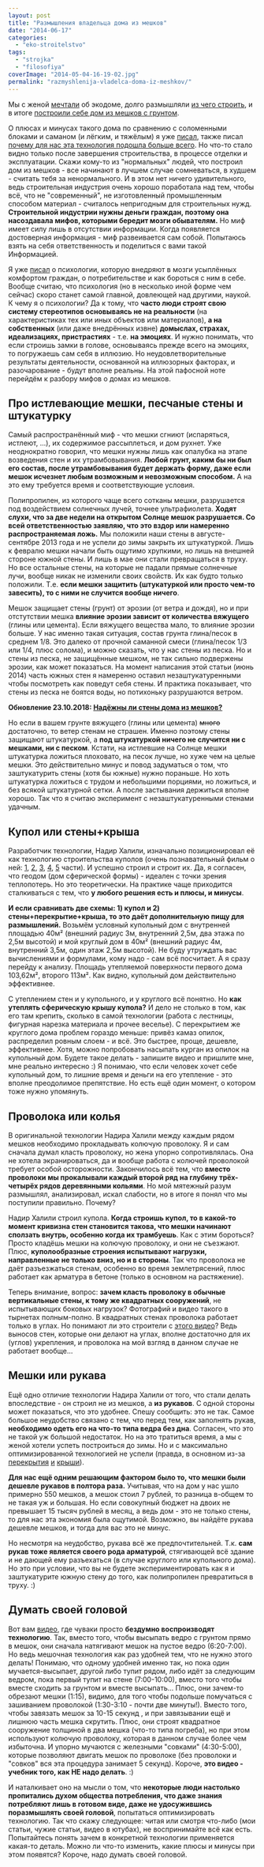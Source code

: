 ```yaml
---
layout: post
title: "Размышления владельца дома из мешков"
date: "2014-06-17"
categories: 
  - "eko-stroitelstvo"
tags: 
  - "strojka"
  - "filosofiya"
coverImage: "2014-05-04-16-19-02.jpg"
permalink: "razmyshlenija-vladelca-doma-iz-meshkov/"
---
```


Мы с женой [мечтали](/s-chego-vsyo-nachalos/ "С чего всё началось") об экодоме, долго размышляли [из чего строить](/likbez-po-tehnologiam-ekostroitelstva/ "Ликбез по технологиям экостроительства"), и в итоге [построили себе дом из мешков с грунтом](/stroim-iz-meshkov-s-gruntom/ "Строим из мешков с грунтом").

О плюсах и минусах такого дома по сравнению с соломенными блоками и саманом (и лёгким, и тяжёлым) я уже [писал](/iz-chego-stroit-steny-ekodoma/ "Из чего строить стены экодома?"), также писал [почему для нас эта технология подошла больше всего](/iz-chego-stroit-steny-ekodoma-2-supersaman/ "Из чего строить стены экодома 2: Суперсаман"). Но что-то стало видно только после завершения строительства, в процессе отделки и эксплуатации. Скажи кому-то из "нормальных" людей, что построил дом из мешков - все начинают в лучшем случае сомневаться, в худшем - считать тебя за ненормального. И в этом нет ничего удивительного, ведь строительная индустрия очень хорошо поработала над тем, чтобы всё, что не "современный", не изготовленный промышленным способом материал - считалось непригодным для строительных нужд. **Строительной индустрии нужны деньги граждан, поэтому она насоздавала мифов, которыми бередит мозги обывателям.** Но миф имеет силу лишь в отсутствии информации. Когда появляется достоверная информация - миф развеивается сам собой. Попытаюсь взять на себя ответственность и поделиться с вами такой Информацией.

Я уже [писал](/postroit-sebe-dom-mif-ili-realnost/ "Построить себе дом: миф или реальность") о психологии, которую внедряют в мозги усыплённых комфортом граждан, о потребительстве и как бороться с ним в себе. Вообще считаю, что психология (но в несколько иной форме чем сейчас) скоро станет самой главной, довлеющей над другими, наукой. К чему я о психологии? Да к тому, что **часто люди строят свою систему стереотипов основываясь не на реальности** (на характеристиках тех или иных объектов или материалов), **а на собственных** (или даже внедрённых извне) **домыслах, страхах, идеализациях, пристрастиях** - т.е. **на эмоциях**. И нужно понимать, что если строишь замки в голове, основываясь прежде всего на эмоциях, то погружаешь сам себя в иллюзию. Но неудовлетворительные результаты деятельности, основанной на иллюзорных факторах, и разочарование - будут вполне реальны. На этой пафосной ноте перейдём к разбору мифов о домах из мешков.

## Про истлевающие мешки, песчаные стены и штукатурку

Самый распространённый миф - что мешки сгниют (испаряться, истлеют, ...), их содержимое рассыплеться, и дом рухнет. Уже неоднократно говорил, что мешки нужны лишь как опалубка на этапе возведения стен и их утрамбовывания. **Любой грунт, каким бы ни был его состав, после утрамбовывания будет держать форму, даже если мешок исчезнет любым возможным и невозможным способом.** А на это ему требуется время и соответствующие условия.

Полипропилен, из которого чаще всего сотканы мешки, разрушается под воздействием солнечных лучей, точнее ультрафиолета. **Ходят слухи, что за две недели на открытом Солнце мешок разрушается. Со всей ответственностью заявляю, что это вздор или намеренно распространяемая ложь.** Мы положили наши стены в августе-сентябре 2013 года и не успели до зимы закрыть их штукатуркой. Лишь к февралю мешки начали быть ощутимо хрупкими, но лишь на внешней стороне южной стены. И лишь в мае они стали превращаться в труху. Но все остальные стены, на которые не падали прямые солнечные лучи, вообще никак не изменили своих свойств. Их как будто только положили. Т.е. **если мешки защитить (штукатуркой или просто чем-то завесить), то с ними не случится вообще ничего**.

Мешок защищает стены (грунт) от эрозии (от ветра и дождя), но и при отстутствии мешка **влияние эрозии зависит от количества вяжущего** (глины или цемента). Если вяжущего вещества мало, то влияние эрозии больше. У нас именно такая ситуация, состав грунта глина/песок в среднем 1/8. Это далеко от прочной саманной смеси (глина/песок 1/3 или 1/4, плюс солома), и можно сказать, что у нас стены из песка. Но и стены из песка, не защищённые мешком, не так сильно подвержены эрозии, как может показаться. На момент написания этой статьи (июнь 2014) часть южных стен я намеренно оставил незаштукатуренными чтобы посмотреть как поведут себя стены. И практика показывает, что стены из песка не боятся воды, но потихоньку разрушаются ветром.

**Обновление 23.10.2018: [Надёжны ли стены дома из мешков?](/nadyozhny-li-steny-doma-iz-meshkov/)**

Но если в вашем грунте вяжущего (глины или цемента) <del>много</del> достаточно, то ветер стенам не страшен. Именно поэтому стены защищают штукатуркой, а **под штукатуркой ничего не случится ни с мешками, ни с песком**. Кстати, на истлевшие на Солнце мешки штукатурка ложиться плоховато, на песок лучше, но хуже чем на целые мешки. Это действительно минус и повод задуматься о том, что заштукатурить стены (хотя бы южные) нужно пораньше. Но хоть штукатурка ложиться с трудом и небольшими порциями, но ложиться, и без всякой штукатурной сетки. А после застывания держиться вполне хорошо. Так что я считаю эксперимент с незаштукатуренными стенами удачным.

## Купол или стены+крыша

Разработчик технологии, Надир Халили, изначально позиционировал её как технологию строительства куполов (очень познавательный фильм о ней: [1](https://www.youtube.com/watch?v=_sE86i8bPeY), [2](https://www.youtube.com/watch?v=nt6VIU9zZdE), [3](https://www.youtube.com/watch?v=4InYYp_o4zc), [4](https://www.youtube.com/watch?v=72zwCJIzt6I), [5](https://www.youtube.com/watch?v=LZ6heXavC4w) части). И успешно строил и строит их. Да, я согласен, что геодом (дом сферической формы) - идеален с точки зрения теплопотерь. Но это теоретически. На практике чаще приходится сталкиваться с тем, что **у любого решения есть и плюсы, и минусы**.

**И если сравнивать две схемы: 1) купол и 2) стены+перекрытие+крыша, то это даёт дополнительную пищу для размышлений.** Возьмём условный купольный дом с внутренней площадью 40м² (внешний радиус 3м, внутренний 2,5м, два этажа по 2,5м высотой) и мой круглый дом в 40м² (внешний радиус 4м, внутренний 3,5м, один этаж 2,5м высотой). Не буду утруждать вас вычислениями и формулами, кому надо - сам всё посчитает. А я сразу перейду к анализу. Площадь утепляемой поверхности первого дома 103,62м², второго 113м². Как видно, купольный дом действительно эффективнее.

С утеплением стен и у купольного, и у круглого всё понятно. Но **как утеплять сферическую крышу купола?** И дело не столько в том, как его там крепить, сколько в самой технологии (работа с лестницы, фигурная нарезка материала и прочее веселье). С перекрытием же круглого дома проблем гораздо меньше: привёз камаз опилок, распределил ровным слоем - и всё. Это быстрее, проще, дешевле, эффективнее. Хотя, можно попробовать насыпать курган из опилок на купольный дом. Будете такое делать - запишите видео и пришлите мне, мне реально интересно :) Я понимаю, что если человек хочет себе купольный дом, то лишние время и деньги на его утепление - это вполне преодолимое препятствие. Но есть ещё один момент, о котором тоже нужно упомянуть.

## Проволока или колья

В оригинальной технологии Надира Халили между каждым рядом мешков необходимо прокладывать колючую проволоку. Я и сам сначала думал класть проволоку, но жена упорно сопротивлялась. Она не хотела экранироваться, да и вообще работа с колючей проволокой требует особой осторожности. Закончилось всё тем, что **вместо проволоки мы прокалывали каждый второй ряд на глубину трёх-четырёх рядов деревянными кольями**. Но мой мятежный разум размышлял, анализировал, искал слабости, но в итоге я понял что мы поступили правильно. Почему?

Надир Халили строил купола. **Когда строишь купол, то в какой-то момент кривизна стен становится такова, что мешки начинают сползать внутрь, особенно когда их трамбуешь**. Как с этим бороться? Просто кладёшь мешки на колючую проволоку, и они не съезжают. Плюс, **куполообразные строения испытывают нагрузки, направленные не только вниз, но и в стороны**. Так что проволока не даёт разъезжаться стенам, особенно во время землетрясений, плюс работает как арматура в бетоне (только в основном на растяжение).

Теперь внимание, вопрос: **зачем класть проволоку в обычные вертикальные стены, к тому же квадратных сооружений**, не испытывающих боковых нагрузок? Фотографий и видео такого в тырнетах полным-полно. В квадратных стенах проволока работает только в углах. Но понимают ли это строители с [этого видео](https://www.youtube.com/watch?v=DPz61MWn8xw)? Ведь выносов стен, которые они делают на углах, вполне достаточно для их (углов) укрепления, и проволока на мой взгляд в данном случае не работает вообще...

## Мешки или рукава

Ещё одно отличие технологии Надира Халили от того, что стали делать впоследствие - он строил не из мешков, а **из рукавов**. С одной стороны может показаться, что это удобнее. Спешу сообщить: это не так. Самое большое неудобство связано с тем, что перед тем, как заполнять рукав, **необходимо одеть его на что-то типа ведра без дна**. Согласен, что это не такой уж большой недостаток. Но на это тратиться время, а мы с женой хотели успеть построиться до зимы. Но и с максимально оптимизированной технологией не успели (правда, в основном из-за [перекрытия](/krysha-dlya-ekodoma-1/ "Крыша для экодома. Часть первая.") [и](/krysha-dlya-ekodoma-2/ "Крыша для экодома. Часть вторая.") [крыши](/krysha-dlya-ekodoma-3/ "Крыша для экодома. Часть третья.")).

**Для нас ещё одним решающим фактором было то, что мешки были дешевле рукавов в полтора раза.** Учитывая, что на дом у нас ушло примерно 550 мешков, а мешок стоил 7 рублей, то разница в-общем то не такая уж и большая. Но если совокупный бюджет на двоих не превышает 15 тысяч рублей в месяц, а ведь дом - это не только стены, то для нас эта экономия была ощутимой. Возможно, вы найдёте рукава дешевле мешков, и тогда для вас это не минус.

Но несмотря на неудобство, рукава всё же предпочтительней. Т.к. **сам рукав тоже является своего рода арматурой**, стягивающей всё здание и не дающей ему разъехаться (в случае круглого или купольного дома). Но это при условии, что вы не будете экспериментировать как я и заштукатурите южную стену до того, как полипропилен превратиться в труху. :)

## Думать своей головой

Вот вам [видео](https://www.youtube.com/watch?v=AmkGrD9XMNk), где чуваки просто **бездумно воспроизводят технологию**. Так, вместо того, чтобы высыпать ведро с грунтом прямо в мешок, они сначала натягивают мешок на пустое ведро (6:20-7:00). Но ведь мешочная технология как раз удобней тем, что не нужно этого делать! Понимаю, что одному удобней именно так, но пока один мучается-высыпает, другой либо тупит рядом, либо идёт за следующим ведром, пока первый тупит на стене (7:00-10:00), вместо того чтобы вместе сходить за грунтом и вместе высыпать... Плюс, они зачем-то обрезают мешки (1:15), видимо, для того чтобы подольше помучаться с зашиванием проволокой (1:30-3:10 - почти две минуты!). Вместо того, чтобы завязать мешок за 10-15 секунд , и при завязывании ещё и лишнюю часть мешка скрутить. Плюс, они строят квадратное сооружение толщиной в два мешка (что-то типа погреба), но при этом используют колючую проволоку, которая в данном случае более чем избыточна. И упорно мучаются с железными "совками" (4:30-5:00), которые позволяют двигать мешок по проволоке (без проволоки и "совков" вся эта процедура занимает 5 секунд). Короче, **это видео - учебник того, как НЕ надо делать**. :)

И наталкивает оно на мысли о том, что **некоторые люди настолько пропитались духом общества потребления, что даже знания потребляют лишь в готовом виде, даже не удосужившись поразмышлять своей головой**, попытаться оптимизировать технологию. Так что скажу следующее: читая или смотря что-либо (мои статьи, чужие статьи, видео в ютубах), не воспринимайте всё как есть. Попытайтесь понять зачем в конкретной технологии применяется какая-то деталь. Можно ли что-то изменить, какие плюсы и минусы при этом появятся? Короче, надо думать своей головой.
